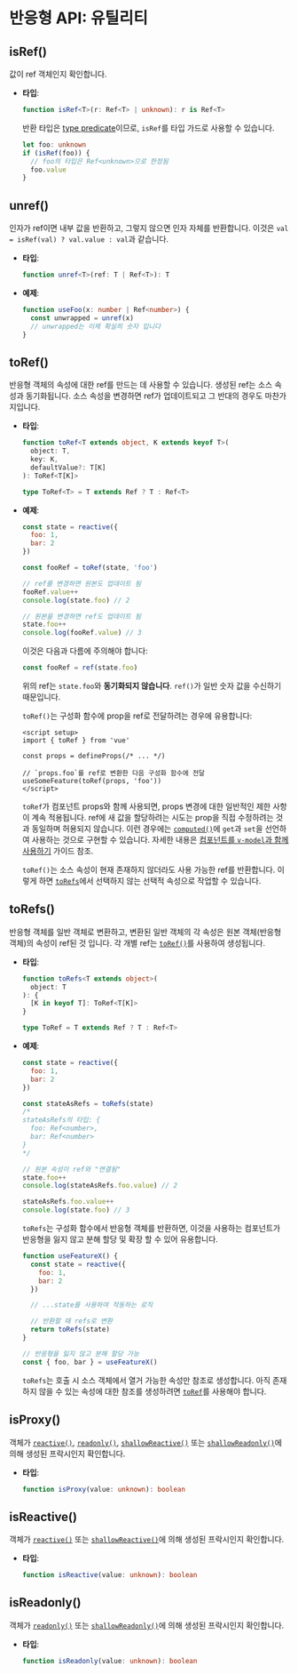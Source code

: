 # 반응형 API: 유틸리티

## isRef()

값이 ref 객체인지 확인합니다.

- **타입**:

  ```ts
  function isRef<T>(r: Ref<T> | unknown): r is Ref<T>
  ```

  반환 타입은 [type predicate](https://www.typescriptlang.org/docs/handbook/2/narrowing.html#using-type-predicates)이므로,
  `isRef`를 타입 가드로 사용할 수 있습니다.

  ```ts
  let foo: unknown
  if (isRef(foo)) {
    // foo의 타입은 Ref<unknown>으로 한정됨
    foo.value
  }
  ```

## unref()

인자가 ref이면 내부 값을 반환하고, 그렇지 않으면 인자 자체를 반환합니다.
이것은 `val = isRef(val) ? val.value : val`과 같습니다.

- **타입**:

  ```ts
  function unref<T>(ref: T | Ref<T>): T
  ```

- **예제**:

  ```ts
  function useFoo(x: number | Ref<number>) {
    const unwrapped = unref(x)
    // unwrapped는 이제 확실히 숫자 입니다
  }
  ```

## toRef()

반응형 객체의 속성에 대한 ref를 만드는 데 사용할 수 있습니다.
생성된 ref는 소스 속성과 동기화됩니다.
소스 속성을 변경하면 ref가 업데이트되고 그 반대의 경우도 마찬가지입니다.

- **타입**:

  ```ts
  function toRef<T extends object, K extends keyof T>(
    object: T,
    key: K,
    defaultValue?: T[K]
  ): ToRef<T[K]>

  type ToRef<T> = T extends Ref ? T : Ref<T>
  ```

- **예제**:

  ```js
  const state = reactive({
    foo: 1,
    bar: 2
  })

  const fooRef = toRef(state, 'foo')

  // ref를 변경하면 원본도 업데이트 됨
  fooRef.value++
  console.log(state.foo) // 2

  // 원본을 변경하면 ref도 업데이트 됨
  state.foo++
  console.log(fooRef.value) // 3
  ```

  이것은 다음과 다름에 주의해야 합니다:

  ```js
  const fooRef = ref(state.foo)
  ```

  위의 ref는 `state.foo`와 **동기화되지 않습니다**.
  `ref()`가 일반 숫자 값을 수신하기 때문입니다.

  `toRef()`는 구성화 함수에 prop을 ref로 전달하려는 경우에 유용합니다:

  ```vue
  <script setup>
  import { toRef } from 'vue'
  
  const props = defineProps(/* ... */)

  // `props.foo`를 ref로 변환한 다음 구성화 함수에 전달
  useSomeFeature(toRef(props, 'foo'))
  </script>
  ```

  `toRef`가 컴포넌트 props와 함께 사용되면,
  props 변경에 대한 일반적인 제한 사항이 계속 적용됩니다.
  ref에 새 값을 할당하려는 시도는 prop을 직접 수정하려는 것과 동일하며 허용되지 않습니다.
  이런 경우에는 [`computed()`](./reactivity-core.html#computed)에 `get`과 `set`을 선언하여 사용하는 것으로 구현할 수 있습니다.
  자세한 내용은 [컴포넌트를 `v-model`과 함께 사용하기](/guide/components/events.html#usage-with-v-model) 가이드 참조.

  `toRef()`는 소스 속성이 현재 존재하지 않더라도 사용 가능한 ref를 반환합니다.
  이렇게 하면 [`toRefs`](#torefs)에서 선택하지 않는 선택적 속성으로 작업할 수 있습니다.

## toRefs()

반응형 객체를 일반 객체로 변환하고,
변환된 일반 객체의 각 속성은 원본 객체(반응형 객체)의 속성이 ref된 것 입니다.
각 개별 ref는 [`toRef()`](#toref)를 사용하여 생성됩니다.

- **타입**:

  ```ts
  function toRefs<T extends object>(
    object: T
  ): {
    [K in keyof T]: ToRef<T[K]>
  }

  type ToRef = T extends Ref ? T : Ref<T>
  ```

- **예제**:

  ```js
  const state = reactive({
    foo: 1,
    bar: 2
  })

  const stateAsRefs = toRefs(state)
  /*
  stateAsRefs의 타입: {
    foo: Ref<number>,
    bar: Ref<number>
  }
  */

  // 원본 속성이 ref와 "연결됨"
  state.foo++
  console.log(stateAsRefs.foo.value) // 2

  stateAsRefs.foo.value++
  console.log(state.foo) // 3
  ```

  `toRefs`는 구성화 함수에서 반응형 객체를 반환하면,
  이것을 사용하는 컴포넌트가 반응형을 잃지 않고 분해 할당 및 확장 할 수 있어 유용합니다.

  ```js
  function useFeatureX() {
    const state = reactive({
      foo: 1,
      bar: 2
    })

    // ...state를 사용하여 작동하는 로직

    // 반환할 때 refs로 변환
    return toRefs(state)
  }

  // 반응형을 잃지 않고 분해 할당 가능
  const { foo, bar } = useFeatureX()
  ```

  `toRefs`는 호출 시 소스 객체에서 열거 가능한 속성만 참조로 생성합니다.
  아직 존재하지 않을 수 있는 속성에 대한 참조를 생성하려면 [`toRef`](#toref)를 사용해야 합니다.

## isProxy()

객체가 [`reactive()`](./reactivity-core.html#reactive), [`readonly()`](./reactivity-core.html#readonly), [`shallowReactive()`](./reactivity-advanced.html#shallowreactive) 또는 [`shallowReadonly()`](./reactivity-advanced.html#shallowreadonly)에 의해 생성된 프락시인지 확인합니다.

- **타입**:

  ```ts
  function isProxy(value: unknown): boolean
  ```

## isReactive()

객체가 [`reactive()`](./reactivity-core.html#reactive) 또는 [`shallowReactive()`](./reactivity-advanced.html#shallowreactive)에 의해 생성된 프락시인지 확인합니다.

- **타입**:

  ```ts
  function isReactive(value: unknown): boolean
  ```

## isReadonly()

객체가 [`readonly()`](./reactivity-core.html#readonly) 또는 [`shallowReadonly()`](./reactivity-advanced.html#shallowreadonly)에 의해 생성된 프락시인지 확인합니다.

- **타입**:

  ```ts
  function isReadonly(value: unknown): boolean
  ```
